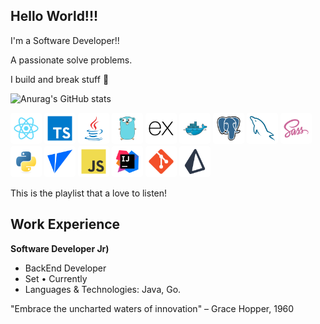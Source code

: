 ## Hello World!!!

I'm a Software Developer!! 

A passionate solve problems.

I build and break stuff 🚀


![Anurag's GitHub stats](https://github-readme-stats.vercel.app/api?username=mvsgurtz&show_icons=true&theme=dark)

<p align="left">
  <img src="https://raw.githubusercontent.com/devicons/devicon/master/icons/react/react-original.svg" alt="react" width="40" height="40" style="background-color: white; border-radius: 5px; padding: 5px;"/>
  <img src="https://raw.githubusercontent.com/devicons/devicon/master/icons/typescript/typescript-original.svg" alt="typescript" width="40" height="40" style="background-color: white; border-radius: 5px; padding: 5px;"/>
  <img src="https://raw.githubusercontent.com/devicons/devicon/master/icons/java/java-original.svg" alt="java" width="40" height="40" style="background-color: white; border-radius: 5px; padding: 5px;"/>
  <img src="https://raw.githubusercontent.com/devicons/devicon/master/icons/go/go-original.svg" alt="go" width="40" height="40" style="background-color: white; border-radius: 5px; padding: 5px;"/>
  <img src="https://raw.githubusercontent.com/devicons/devicon/master/icons/express/express-original.svg" alt="express" width="40" height="40" style="background-color: white; border-radius: 5px; padding: 5px;"/>
  <img src="https://raw.githubusercontent.com/devicons/devicon/master/icons/docker/docker-original.svg" alt="docker" width="40" height="40" style="background-color: white; border-radius: 5px; padding: 5px;"/>
  <img src="https://raw.githubusercontent.com/devicons/devicon/master/icons/postgresql/postgresql-original.svg" alt="postgresql" width="40" height="40" style="background-color: white; border-radius: 5px; padding: 5px;"/>
  <img src="https://raw.githubusercontent.com/devicons/devicon/master/icons/mysql/mysql-original.svg" alt="mysql" width="40" height="40" style="background-color: white; border-radius: 5px; padding: 5px;"/>
  <img src="https://raw.githubusercontent.com/devicons/devicon/master/icons/sass/sass-original.svg" alt="sass" width="40" height="40" style="background-color: white; border-radius: 5px; padding: 5px;"/>
  <img src="https://raw.githubusercontent.com/devicons/devicon/master/icons/python/python-original.svg" alt="python" width="40" height="40" style="background-color: white; border-radius: 5px; padding: 5px;"/>
  <img src="https://raw.githubusercontent.com/devicons/devicon/master/icons/vite/vite-original.svg" alt="vite" width="40" height="40" style="background-color: white; border-radius: 5px; padding: 5px;"/>
  <img src="https://raw.githubusercontent.com/devicons/devicon/master/icons/javascript/javascript-original.svg" alt="javascript" width="40" height="40" style="background-color: white; border-radius: 5px; padding: 5px;"/>
  <img src="https://raw.githubusercontent.com/devicons/devicon/master/icons/intellij/intellij-original.svg" alt="intellij" width="40" height="40" style="background-color: white; border-radius: 5px; padding: 5px;"/>
  <img src="https://raw.githubusercontent.com/devicons/devicon/master/icons/git/git-original.svg" alt="git" width="40" height="40" style="background-color: white; border-radius: 5px; padding: 5px;"/>
  <img src="https://raw.githubusercontent.com/devicons/devicon/master/icons/prisma/prisma-original.svg" alt="prisma" width="40" height="40" style="background-color: white; border-radius: 5px; padding: 5px;"/>
</p>
 
<p align="rigth">
    This is the playlist that a love to listen!
</p>

  
## Work Experience

**Software Developer Jr)**
- BackEnd Developer
- Set • Currently
- Languages & Technologies: Java, Go.

"Embrace the uncharted waters of innovation" – Grace Hopper, 1960
